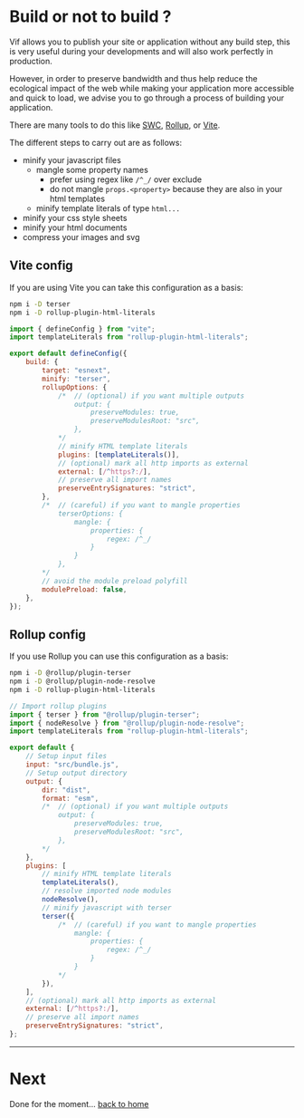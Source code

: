 # Build or not to build ?

Vif allows you to publish your site or application without any build step, this is very useful during your developments and will also work perfectly in production.

However, in order to preserve bandwidth and thus help reduce the ecological impact of the web while making your application more accessible and quick to load, we advise you to go through a process of building your application.

There are many tools to do this like [SWC](https://swc.rs/), [Rollup](https://rollupjs.org/), or [Vite](https://vitejs.dev).

The different steps to carry out are as follows:

-   minify your javascript files
    -   mangle some property names
        -   prefer using regex like `/^_/` over exclude
        -   do not mangle `props.<property>` because they are also in your html templates
    -   minify template literals of type `html...`
-   minify your css style sheets
-   minify your html documents
-   compress your images and svg

## Vite config

If you are using Vite you can take this configuration as a basis:

```bash
npm i -D terser
npm i -D rollup-plugin-html-literals
```

```js
import { defineConfig } from "vite";
import templateLiterals from "rollup-plugin-html-literals";

export default defineConfig({
    build: {
        target: "esnext",
        minify: "terser",
        rollupOptions: {
            /*  // (optional) if you want multiple outputs
                output: {
                    preserveModules: true,
                    preserveModulesRoot: "src",
                },
            */
            // minify HTML template literals
            plugins: [templateLiterals()],
            // (optional) mark all http imports as external
            external: [/^https?:/],
            // preserve all import names
            preserveEntrySignatures: "strict",
        },
        /*  // (careful) if you want to mangle properties
            terserOptions: {
                mangle: {
                    properties: {
                        regex: /^_/
                    }
                }
            },
        */
        // avoid the module preload polyfill
        modulePreload: false,
    },
});
```

## Rollup config

If you use Rollup you can use this configuration as a basis:

```bash
npm i -D @rollup/plugin-terser
npm i -D @rollup/plugin-node-resolve
npm i -D rollup-plugin-html-literals
```

```js
// Import rollup plugins
import { terser } from "@rollup/plugin-terser";
import { nodeResolve } from "@rollup/plugin-node-resolve";
import templateLiterals from "rollup-plugin-html-literals";

export default {
    // Setup input files
    input: "src/bundle.js",
    // Setup output directory
    output: {
        dir: "dist",
        format: "esm",
        /*  // (optional) if you want multiple outputs
            output: {
                preserveModules: true,
                preserveModulesRoot: "src",
            },
        */
    },
    plugins: [
        // minify HTML template literals
        templateLiterals(),
        // resolve imported node modules
        nodeResolve(),
        // minify javascript with terser
        terser({
            /*  // (careful) if you want to mangle properties
                mangle: {
                    properties: {
                        regex: /^_/
                    }
                }
            */
        }),
    ],
    // (optional) mark all http imports as external
    external: [/^https?:/],
    // preserve all import names
    preserveEntrySignatures: "strict",
};
```

---

# Next

Done for the moment...
[back to home](../README.md)
